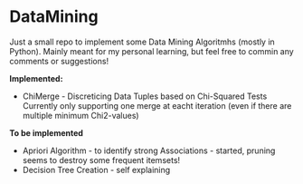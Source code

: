 # DataMining

Just a small repo to implement some Data Mining Algoritmhs (mostly in Python). 
Mainly meant for my personal learning, but feel free to commin any comments or suggestions!

**Implemented:**
* ChiMerge - Discreticing Data Tuples based on Chi-Squared Tests
            Currently only supporting one merge at eacht iteration (even if there are multiple minimum Chi2-values)

**To be implemented**

* Apriori Algorithm - to identify strong Associations - started, pruning seems to destroy some frequent itemsets!
* Decision Tree Creation - self explaining
